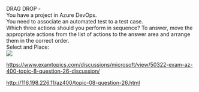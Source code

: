 DRAG DROP -<br/>You have a project in Azure DevOps.<br/>You need to associate an automated test to a test case.<br/>Which three actions should you perform in sequence? To answer, move the appropriate actions from the list of actions to the answer area and arrange them in the correct order.<br/>Select and Place:<br/><img src="https://www.examtopics.com/assets/media/exam-media/04257/0044300001.png" class="in-exam-image"/><br/><p><a href="https://www.examtopics.com/discussions/microsoft/view/50322-exam-az-400-topic-8-question-26-discussion/">https://www.examtopics.com/discussions/microsoft/view/50322-exam-az-400-topic-8-question-26-discussion/</a></p><p><a href="http://116.198.226.11/az400/topic-08-question-26.html">http://116.198.226.11/az400/topic-08-question-26.html</a></p><script src="https://giscus.app/client.js"                    data-repo="azsamples/az204"                    data-repo-id="R_kgDOMRXzDQ"                    data-category="General"                    data-category-id="DIC_kwDOMRXzDc4Cgi27"                    data-mapping="pathname"                    data-strict="0"                    data-reactions-enabled="0"                    data-emit-metadata="0"                    data-input-position="bottom"                    data-theme="preferred_color_scheme"                    data-lang="en"                    crossorigin="anonymous"                    async>                    </script>